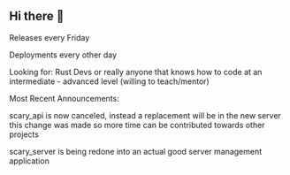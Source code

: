 ## Hi there 👋

Releases every Friday

Deployments every other day 

Looking for: Rust Devs or really anyone that knows how to code at an intermediate - advanced level (willing to teach/mentor)

Most Recent Announcements:

scary_api is now canceled, instead a replacement will be in the new server
this change was made so more time can be contributed towards other projects

scary_server is being redone into an actual good server management application
